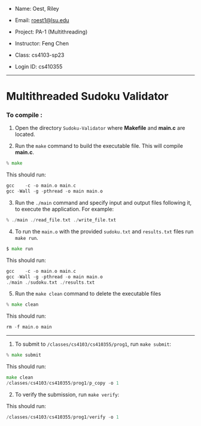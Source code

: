 
 * Name: Oest, Riley

 * Email: roest1@lsu.edu
  
 * Project: PA-1 (Multithreading)
  
 * Instructor: Feng Chen
 
 * Class: cs4103-sp23
 
 * Login ID: cs410355

---

# Multithreaded Sudoku Validator 

### To compile : 

1. Open the directory `Sudoku-Validator` where **Makefile** and **main.c** are located.

2. Run the `make` command to build the executable file. This will compile **main.c**.


```go
% make
```

This should run:

```go
gcc    -c -o main.o main.c
gcc -Wall -g -pthread -o main main.o
```

3. Run the `./main` command and specify input and output files following it, to execute the application. For example:
   
```go
% ./main ./read_file.txt ./write_file.txt
```

4. To run the `main.o` with the provided `sudoku.txt` and `results.txt` files run `make run`.

```go
$ make run
```

This should run:

```go
gcc    -c -o main.o main.c
gcc -Wall -g -pthread -o main main.o
./main ./sudoku.txt ./results.txt
```

5. Run the `make clean` command to delete the executable files

```go
% make clean
```

This should run:

```go
rm -f main.o main
```

---

1. To submit to `/classes/cs4103/cs410355/prog1`, run `make submit`:

```go
% make submit
```

This should run:

```go
make clean
/classes/cs4103/cs410355/prog1/p_copy -o 1
```

2. To verify the submission, run `make verify`:

This should run:

```go
/classes/cs4103/cs410355/prog1/verify -o 1
```



